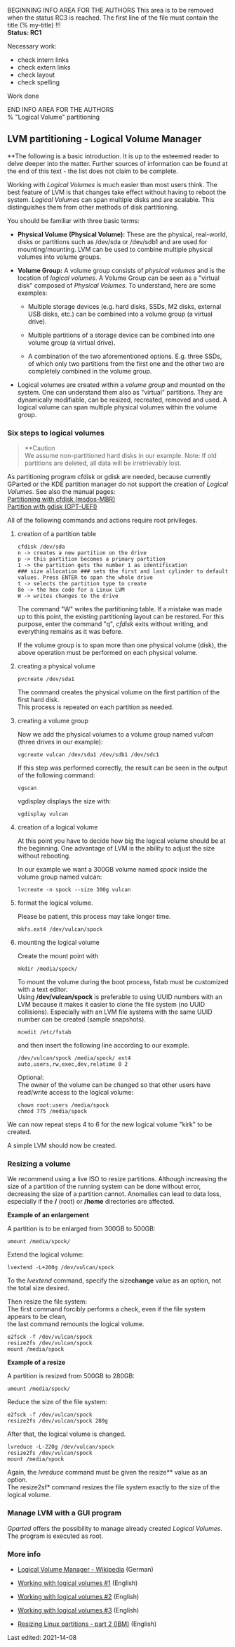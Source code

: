 BEGINNING   INFO AREA FOR THE AUTHORS
This area is to be removed when the status RC3 is reached. The first line of the file must contain the title (% my-title) !!!  
**Status: RC1**

Necessary work:

+ check intern links  
+ check extern links  
+ check layout  
+ check spelling  

Work done


END   INFO AREA FOR THE AUTHORS  
% "Logical Volume" partitioning

## LVM partitioning - Logical Volume Manager

**The following is a basic introduction. It is up to the esteemed reader to delve deeper into the matter. Further sources of information can be found at the end of this text - the list does not claim to be complete.

Working with *Logical Volumes* is much easier than most users think. The best feature of LVM is that changes take effect without having to reboot the system. *Logical Volumes* can span multiple disks and are scalable. This distinguishes them from other methods of disk partitioning.

You should be familiar with three basic terms:

+ **Physical Volume (Physical Volume):** These are the physical, real-world, disks or partitions such as /dev/sda or /dev/sdb1 and are used for mounting/mounting. LVM can be used to combine multiple physical volumes into volume groups.

+ **Volume Group:** A volume group consists of *physical volumes* and is the location of *logical volumes*. A Volume Group can be seen as a "virtual disk" composed of *Physical Volumes*. To understand, here are some examples:

  + Multiple storage devices (e.g. hard disks, SSDs, M2 disks, external USB disks, etc.) can be combined into a volume group (a virtual drive).

  + Multiple partitions of a storage device can be combined into one volume group (a virtual drive).

  + A combination of the two aforementioned options. E.g. three SSDs, of which only two partitions from the first one and the other two are completely combined in the volume group.

+ Logical volumes are created within a *volume group* and mounted on the system. One can understand them also as "virtual" partitions. They are dynamically modifiable, can be resized, recreated, removed and used. A logical volume can span multiple physical volumes within the volume group.

### Six steps to logical volumes

> **Caution  
> We assume non-partitioned hard disks in our example. Note: If old partitions are deleted, all data will be irretrievably lost.

As partitioning program cfdisk or gdisk are needed, because currently GParted or the KDE partition manager do not support the creation of *Logical Volumes*. See also the manual pages:  
[Partitioning with cfdisk (msdos-MBR)](0314-part-cfdisk_en.md#partitioning-with-fdisk)  
[Partition with gdisk (GPT-UEFI)](0313-part-gdisk_en.md#partition-with-gdisk)

All of the following commands and actions require root privileges.

1. creation of a partition table

   ~~~
   cfdisk /dev/sda
   n -> creates a new partition on the drive
   p -> this partition becomes a primary partition
   1 -> the partition gets the number 1 as identification
   ### size allocation ### sets the first and last cylinder to default values. Press ENTER to span the whole drive
   t -> selects the partition type to create
   8e -> the hex code for a Linux LVM
   W -> writes changes to the drive
   ~~~

   The command "W" writes the partitioning table. If a mistake was made up to this point, the existing partitioning layout can be restored. For this purpose, enter the command "q", *cfdisk* exits without writing, and everything remains as it was before.

   If the volume group is to span more than one physical volume (disk), the above operation must be performed on each physical volume.

2. creating a physical volume

   ~~~
   pvcreate /dev/sda1
   ~~~

   The command creates the physical volume on the first partition of the first hard disk.  
   This process is repeated on each partition as needed.

3. creating a volume group

   Now we add the physical volumes to a volume group named *vulcan* (three drives in our example):

   ~~~
   vgcreate vulcan /dev/sda1 /dev/sdb1 /dev/sdc1
   ~~~

   If this step was performed correctly, the result can be seen in the output of the following command:

   ~~~
   vgscan
   ~~~

   vgdisplay displays the size with:

   ~~~
   vgdisplay vulcan
   ~~~

4. creation of a logical volume

   At this point you have to decide how big the logical volume should be at the beginning. One advantage of LVM is the ability to adjust the size without rebooting.

   In our example we want a 300GB volume named *spock* inside the volume group named vulcan:

   ~~~
   lvcreate -n spock --size 300g vulcan
   ~~~

5. format the logical volume.

   Please be patient, this process may take longer time.

   ~~~
   mkfs.ext4 /dev/vulcan/spock
   ~~~

6. mounting the logical volume

   Create the mount point with

   ~~~
   mkdir /media/spock/
   ~~~

   To mount the volume during the boot process, fstab must be customized with a text editor.  
   Using **/dev/vulcan/spock** is preferable to using UUID numbers with an LVM because it makes it easier to clone the file system (no UUID collisions). Especially with an LVM file systems with the same UUID number can be created (sample snapshots).

   ~~~
   mcedit /etc/fstab
   ~~~

   and then insert the following line according to our example.

   ~~~
   /dev/vulcan/spock /media/spock/ ext4 auto,users,rw,exec,dev,relatime 0 2
   ~~~

   Optional:  
   The owner of the volume can be changed so that other users have read/write access to the logical volume:

   ~~~
   chown root:users /media/spock
   chmod 775 /media/spock
   ~~~

We can now repeat steps 4 to 6 for the new logical volume "kirk" to be created.

A simple LVM should now be created.

### Resizing a volume

We recommend using a live ISO to resize partitions. Although increasing the size of a partition of the running system can be done without error, decreasing the size of a partition cannot. Anomalies can lead to data loss, especially if the **/** (root) or **/home** directories are affected.

**Example of an enlargement**

A partition is to be enlarged from 300GB to 500GB:

~~~
umount /media/spock/
~~~

Extend the logical volume:

~~~
lvextend -L+200g /dev/vulcan/spock
~~~

To the *lvextend* command, specify the size**change** value as an option, not the total size desired.

Then resize the file system:  
The first command forcibly performs a check, even if the file system appears to be clean,  
the last command remounts the logical volume.

~~~
e2fsck -f /dev/vulcan/spock
resize2fs /dev/vulcan/spock
mount /media/spock
~~~

**Example of a resize**

A partition is resized from 500GB to 280GB:

~~~
umount /media/spock/
~~~

Reduce the size of the file system:

~~~
e2fsck -f /dev/vulcan/spock
resize2fs /dev/vulcan/spock 280g
~~~

After that, the logical volume is changed.

~~~
lvreduce -L-220g /dev/vulcan/spock
resize2fs /dev/vulcan/spock
mount /media/spock
~~~

Again, the *lvreduce* command must be given the resize** value as an option.  
The resize2sf* command resizes the file system exactly to the size of the logical volume.

### Manage LVM with a GUI program

*Gparted* offers the possibility to manage already created *Logical Volumes*. The program is executed as root.

### More info

+ [Logical Volume Manager - Wikipedia](https://de.wikipedia.org/wiki/Logical_Volume_Manager) (German)

+ [Working with logical volumes #1](https://thelinuxexperiment.com/working-with-logical-volumes-part-1/) (English)

+ [Working with logical volumes #2](https://thelinuxexperiment.com/working-with-logical-volumes-part-2/) (English)

+ [Working with logical volumes #3](https://thelinuxexperiment.com/working-with-logical-volumes-part-3/) (English)

+ [Resizing Linux partitions - part 2 (IBM)](https://developer.ibm.com/tutorials/l-resizing-partitions-2/) (English)

<div id="rev">Last edited: 2021-14-08</div>
